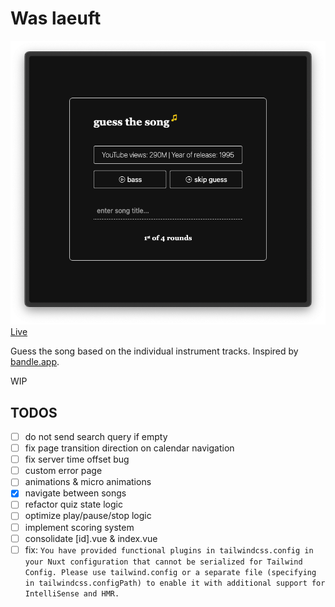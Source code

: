 # Was laeuft

![app screenshot](screen.png)  
[Live](https://was-laeuft.pages.dev/)

Guess the song based on the individual instrument tracks.
Inspired by [bandle.app](https://bandle.app/).

WIP

## TODOS

- [ ] do not send search query if empty
- [ ] fix page transition direction on calendar navigation
- [ ] fix server time offset bug
- [ ] custom error page
- [ ] animations & micro animations
- [x] navigate between songs
- [ ] refactor quiz state logic
- [ ] optimize play/pause/stop logic
- [ ] implement scoring system
- [ ] consolidate [id].vue & index.vue
- [ ] fix: `You have provided functional plugins in tailwindcss.config in your Nuxt configuration that cannot be serialized for Tailwind Config. Please use tailwind.config or a separate file (specifying in tailwindcss.configPath) to enable it with additional support for IntelliSense and HMR.`

